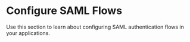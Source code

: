 # Configure SAML Flows

Use this section to learn about configuring SAML authentication flows in your applications.
